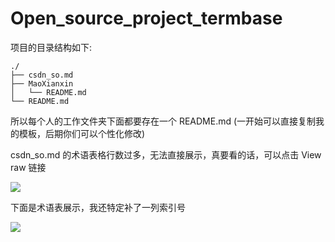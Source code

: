 # Open_source_project_termbase

项目的目录结构如下:

```
./
├── csdn_so.md
├── MaoXianxin
│   └── README.md
└── README.md
```

所以每个人的工作文件夹下面都要存在一个 README.md (一开始可以直接复制我的模板，后期你们可以个性化修改)



csdn_so.md 的术语表格行数过多，无法直接展示，真要看的话，可以点击 View raw 链接

![](https://maoxianxin1996.oss-accelerate.aliyuncs.com/ai/20211220112043.png)



下面是术语表展示，我还特定补了一列索引号

![](https://maoxianxin1996.oss-accelerate.aliyuncs.com/ai/20211220112453.png)